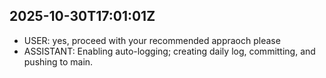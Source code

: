 ## 2025-10-30T17:01:01Z
- USER: yes, proceed with your recommended appraoch please
- ASSISTANT: Enabling auto-logging; creating daily log, committing, and pushing to main.

